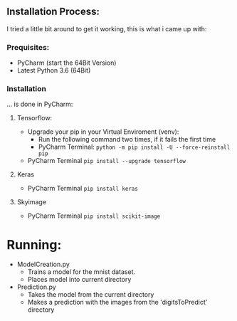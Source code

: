 ## Installation Process:
I tried a little bit around to get it working, this is what i came up with:

### Prequisites:

- PyCharm (start the 64Bit Version)
- Latest Python 3.6 (64Bit)

### Installation
... is done in PyCharm:
1. Tensorflow:
    - Upgrade your pip in your Virtual Enviroment (venv):
		- Run the following command two times, if it fails the first time
        - PyCharm Terminal: `python -m pip install -U --force-reinstall pip`
    - PyCharm Terminal `pip install --upgrade tensorflow`

2. Keras
    - PyCharm Terminal `pip install keras`

3. Skyimage
    - PyCharm Terminal `pip install scikit-image`

# Running:

- ModelCreation.py
    - Trains a model for the mnist dataset.
    - Places model into current directory
- Prediction.py
    - Takes the model from the current directory
    - Makes a prediction with the images from the 'digitsToPredict' directory